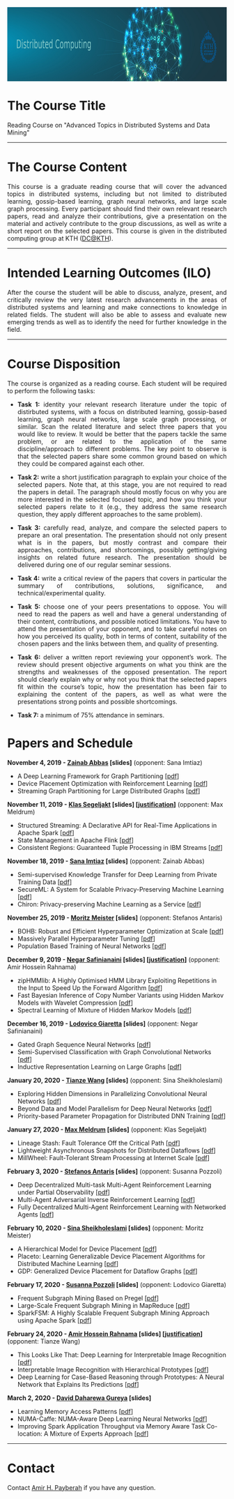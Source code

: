 <center><a href="https://dcatkth.github.io/"><img src="research.jpg" width="1400" height="170" align="center"></a></center>

# The Course Title
Reading Course on "Advanced Topics in Distributed Systems and Data Mining"

---
# The Course Content
<p align="justify">
This course is a graduate reading course that will cover the advanced topics in distributed systems, including but not limited to distributed learning, gossip-based learning, graph neural networks, and large scale graph processing. Every participant should find their own relevant research papers, read and analyze their contributions, give a presentation on the material and actively contribute to the group discussions, as well as write a short report on the selected papers. This course is given in the distributed computing group at KTH (<a href="https://dcatkth.github.io/">DC@KTH</a>).
</p>

---
# Intended Learning Outcomes (ILO)
<p align="justify">
After the course the student will be able to discuss, analyze, present, and critically review the very latest research advancements in the areas of distributed systems and learning and make connections to knowledge in related fields. The student will also be able to assess and evaluate new emerging trends as well as to identify the need for further knowledge in the field.
</p>

---
# Course Disposition
<p align="justify">
The course is organized as a reading course. Each student will be required to perform the following tasks:
<ul>
<li><p align="justify"><b>Task 1:</b> identity your relevant research literature under the topic of distirbuted systems, with a focus on distributed learning, gossip-based learning, graph neural networks, large scale graph processing, or similar. Scan the related literature and select three papers that you would like to review. It would be better that the papers tackle the same problem, or are related to the application of the same discipline/approach to different problems. The key point to observe is that the selected papers share some common ground based on which they could be compared against each other.</p></li>
<li><p align="justify"><b>Task 2:</b> write a short justification paragraph to explain your choice of the selected papers. Note that, at this stage, you are not required to read the papers in detail. The paragraph should mostly focus on why you are more interested in the selected focused topic, and how you think your selected papers relate to it (e.g., they address the same research question, they apply different approaches to the same problem).</li>
<li><p align="justify"><b>Task 3:</b> carefully read, analyze, and compare the selected papers to prepare an oral presentation. The presentation should not only present what is in the papers, but mostly contrast and compare their approaches, contributions, and shortcomings, possibly getting/giving insights on related future research. The presentation should be delivered during one of our regular seminar sessions.</li>
<li><p align="justify"><b>Task 4:</b> write a critical review of the papers that covers in particular the summary of contributions, solutions, significance, and technical/experimental quality.</li>
<li><p align="justify"><b>Task 5:</b> choose one of your peers presentations to oppose. You will need to read the papers as well and have a general understanding of their content, contributions, and possible noticed limitations. You have to attend the presentation of your opponent, and to take careful notes on how you perceived its quality, both in terms of content, suitability of the chosen papers and the links between them, and quality of presenting.</li>
<li><p align="justify"><b>Task 6:</b> deliver a written report reviewing your opponent’s work. The review should present objective arguments on what you think are the strengths and weaknesses of the opposed presentation. The report should clearly explain why or why not you think that the selected papers fit within the course’s topic, how the presentation has been fair to explaining the content of the papers, as well as what were the presentations strong points and possible shortcomings.</li>
<li><p align="justify"><b>Task 7:</b> a minimum of 75% attendance in seminars.</li>
</ul>
</p>

# Papers and Schedule
**November 4, 2019 - <a href="mailto:zainabab@kth.se">Zainab Abbas</a> [slides]** (opponent: Sana Imtiaz)
* A Deep Learning Framework for Graph Partitioning [[pdf](/papers/A%20Deep%20Learning%20Framework%20for%20Graph%20Partitioning.pdf)]
* Device Placement Optimization with Reinforcement Learning [[pdf](/papers/Device%20Placement%20Optimization%20with%20Reinforcement%20Learning.pdf)]
* Streaming Graph Partitioning for Large Distributed Graphs [[pdf](/papers/Streaming%20Graph%20Partitioning%20for%20Large%20Distributed%20Graphs.pdf)]

**November 11, 2019 - <a href="mailto:klasseg@kth.se">Klas Segeljakt</a> [slides] [[justification](/justification/klas.txt)]** (opponent: Max Meldrum)
* Structured Streaming: A Declarative API for Real-Time Applications in Apache Spark [[pdf](/papers/Structured%20Streaming:%20A%20Declarative%20API%20for%20Real-Time%20Applications%20in%20Apache%20Spark.pdf)]
* State Management in Apache Flink [[pdf](/papers/State%20Management%20in%20Apache%20Flink.pdf)]
* Consistent Regions: Guaranteed Tuple Processing in IBM Streams [[pdf](/papers/Consistent%20Regions:%20Guaranteed%20Tuple%20Processing%20in%20IBM%20Streams.pdf)]

**November 18, 2019 - <a href="mailto:sanaim@kth.se">Sana Imtiaz</a> [slides]** (opponent: Zainab Abbas)
* Semi-supervised Knowledge Transfer for Deep Learning from Private Training Data [[pdf](/papers/Semi-supervised%20Knowledge%20Transfer%20for%20Deep%20Learning%20from%20Private%20Training%20Data.pdf)]
* SecureML: A System for Scalable Privacy-Preserving Machine Learning [[pdf](/papers/SecureML:%20A%20System%20for%20Scalable%20Privacy-Preserving%20Machine%20Learning.pdf)]
* Chiron: Privacy-preserving Machine Learning as a Service [[pdf](/papers/Chiron:%20Privacy-preserving%20Machine%20Learning%20as%20a%20Service.pdf)]

**November 25, 2019 - <a href="mailto:moritz@logicalclocks.com">Moritz Meister</a> [slides]** (opponent: Stefanos Antaris)
* BOHB: Robust and Efficient Hyperparameter Optimization at Scale [[pdf](/papers/BOHB:%20Robust%20and%20Efficient%20Hyperparameter%20Optimization%20at%20Scale.pdf)]
* Massively Parallel Hyperparameter Tuning [[pdf](/papers/Massively%20Parallel%20Hyperparameter%20Tuning.pdf)]
* Population Based Training of Neural Networks [[pdf](/papers/Population%20Based%20Training%20of%20Neural%20Networks.pdf)]

**December 9, 2019 - <a href="mailto:negars@kth.se">Negar Safinianaini</a> [slides] [[justification](/justification/negar.txt)]** (opponent: Amir Hossein Rahnama)
* zipHMMlib: A Highly Optimised HMM Library Exploiting Repetitions in the Input to Speed Up the Forward Algorithm [[pdf](https://github.com/dcatkth/readinggroup/blob/master/papers/zipHMMlib:%20A%20Highly%20Optimised%20HMM%20Library%20Exploiting%20Repetitions%20in%20the%20Input%20to%20Speed%20Up%20the%20Forward%20Algorithm.pdf)]
* Fast Bayesian Inference of Copy Number Variants using Hidden Markov Models with Wavelet Compression [[pdf](/papers/Fast%20Bayesian%20Inference%20of%20Copy%20Number%20Variants%20using%20Hidden%20Markov%20Models%20with%20Wavelet%20Compression.PDF)]
* Spectral Learning of Mixture of Hidden Markov Models [[pdf](/papers/Spectral%20Learning%20of%20Mixture%20of%20Hidden%20Markov%20Models.pdf)]

**December 16, 2019 - <a href="mailto:lodovico@kth.se">Lodovico Giaretta</a> [slides]** (opponent: Negar Safinianaini)
* Gated Graph Sequence Neural Networks [[pdf](/papers/Gated%20Graph%20Sequence%20Neural%20Networks.pdf)]
* Semi-Supervised Classification with Graph Convolutional Networks [[pdf](/papers/Semi-Supervised%20Classification%20with%20Graph%20Convolutional%20Networks.pdf)]
* Inductive Representation Learning on Large Graphs [[pdf](/papers/Inductive%20Representation%20Learning%20on%20Large%20Graphs.pdf)]

**January 20, 2020 - <a href="mailto:tianzew@kth.se">Tianze Wang</a> [slides]** (opponent: Sina Sheikholeslami)
* Exploring Hidden Dimensions in Parallelizing Convolutional Neural Networks [[pdf](/papers/Exploring%20Hidden%20Dimensions%20in%20Parallelizing%20Convolutional%20Neural%20Networks.pdf)]
* Beyond Data and Model Parallelism for Deep Neural Networks [[pdf](/papers/Beyond%20Data%20and%20Model%20Parallelism%20for%20Deep%20Neural%20Networks.pdf)]
* Priority-based Parameter Propagation for Distributed DNN Training [[pdf](/papers/Priority-based%20Parameter%20Propagation%20for%20Distributed%20DNN%20Training.pdf)]

**January 27, 2020 - <a href="mailto:mmeldrum@kth.se">Max Meldrum</a> [slides]** (opponent: Klas Segeljakt)
* Lineage Stash: Fault Tolerance Off the Critical Path [[pdf](/papers/Lineage%20Stash:%20Fault%20Tolerance%20Off%20the%20Critical%20Path.pdf)]
* Lightweight Asynchronous Snapshots for Distributed Dataflows [[pdf](/papers/Lightweight%20Asynchronous%20Snapshots%20for%20Distributed%20Dataflows.pdf)]
* MillWheel: Fault-Tolerant Stream Processing at Internet Scale [[pdf](/papers/MillWheel:%20Fault-Tolerant%20Stream%20Processing%20at%20Internet%20Scale.pdf)]

**February 3, 2020 - <a href="mailto:antaris@kth.se">Stefanos Antaris</a> [slides]** (opponent: Susanna Pozzoli)
* Deep Decentralized Multi-task Multi-Agent Reinforcement Learning under Partial Observability [[pdf](/papers/Deep%20Decentralized%20Multi-task%20Multi-Agent%20Reinforcement%20Learning%20under%20Partial%20Observability.pdf)]
* Multi-Agent Adversarial Inverse Reinforcement Learning [[pdf](/papers/Multi-Agent%20Adversarial%20Inverse%20Reinforcement%20Learning.pdf)]
* Fully Decentralized Multi-Agent Reinforcement Learning with Networked Agents [[pdf](/papers/Fully%20Decentralized%20Multi-Agent%20Reinforcement%20Learning%20with%20Networked%20Agents.pdf)]

**February 10, 2020 - <a href="mailto:sinash@kth.se">Sina Sheikholeslami</a> [slides]** (opponent: Moritz Meister)
* A Hierarchical Model for Device Placement [[pdf](/papers/A%20Hierarchical%20Model%20for%20Device%20Placement.pdf)]
* Placeto: Learning Generalizable Device Placement Algorithms for Distributed Machine Learning [[pdf](/papers/Placeto:%20Learning%20Generalizable%20Device%20Placement%20Algorithms%20for%20Distributed%20Machine%20Learning.pdf)]
* GDP: Generalized Device Placement for Dataflow Graphs [[pdf](/papers/GDP:%20Generalized%20Device%20Placement%20for%20Dataflow%20Graphs.pdf)]

**February 17, 2020 - <a href="mailto:spozzoli@kth.se">Susanna Pozzoli</a> [slides]** (opponent: Lodovico Giaretta)
* Frequent Subgraph Mining Based on Pregel [[pdf](/papers/Frequent%20Subgraph%20Mining%20Based%20on%20Pregel.pdf)]
* Large-Scale Frequent Subgraph Mining in MapReduce [[pdf](/papers/Large-Scale%20Frequent%20Subgraph%20Mining%20in%20MapReduce.pdf)]
* SparkFSM: A Highly Scalable Frequent Subgraph Mining Approach using Apache Spark [[pdf](/papers/SparkFSM:%20A%20Highly%20Scalable%20Frequent%20Subgraph%20Mining%20Approach%20using%20Apache%20Spark.pdf)]

**February 24, 2020 - <a href="mailto:arahnama@kth.se">Amir Hossein Rahnama</a> [slides] [[justification](/justification/amir.txt)]** (opponent: Tianze Wang)
* This Looks Like That: Deep Learning for Interpretable Image Recognition [[pdf](/papers/This%20Looks%20Like%20That:%20Deep%20Learning%20for%20Interpretable%20Image%20Recognition.pdf)]
* Interpretable Image Recognition with Hierarchical Prototypes [[pdf](/papers/Interpretable%20Image%20Recognition%20with%20Hierarchical%20Prototypes.pdf)]
* Deep Learning for Case-Based Reasoning through Prototypes: A Neural Network that Explains Its Predictions [[pdf](/papers/Deep%20Learning%20for%20Case-Based%20Reasoning%20through%20Prototypes:%20A%20Neural%20Network%20that%20Explains%20Its%20Predictions.pdf)]

**March 2, 2020 - <a href="mailto:daharewa@kth.se">David Daharewa Gureya</a> [slides]**
* Learning Memory Access Patterns [[pdf](/papers/Learning%20Memory%20Access%20Patterns.pdf)]
* NUMA-Caffe: NUMA-Aware Deep Learning Neural Networks [[pdf](/papers/NUMA-Caffe:%20NUMA-Aware%20Deep%20Learning%20Neural%20Networks.pdf)]
* Improving Spark Application Throughput via Memory Aware Task Co-location: A Mixture of Experts Approach [[pdf](/papers/Improving%20Spark%20Application%20Throughput%20via%20Memory%20Aware%20Task%20Co-location:%20A%20Mixture%20of%20Experts%20Approach.pdf)]

---
# Contact
Contact [Amir H. Payberah](https://payberah.github.io/) if you have any question.

<!--
# Enrollment
Those who are interested in registering for this course and gaining credits, please make sure to have your name on the following list before September 30, 2019: [link](https://docs.google.com/spreadsheets/d/1dLaYwNC9rXUTi-UcTtT_07dEMjo5xVUVvZ25G1v1Pz4/edit?usp=sharing)
-->
